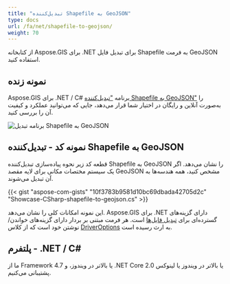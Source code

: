 ```yaml
---
title: "تبدیل‌کننده Shapefile به GeoJSON"
type: docs
url: /fa/net/shapefile-to-geojson/
weight: 70
---
```


از کتابخانه Aspose.GIS برای .NET برای تبدیل فایل Shapefile به فرمت GeoJSON استفاده کنید.

## **نمونه زنده**

Aspose.GIS برای .NET / C# برنامه ["تبدیل‌کننده Shapefile به GeoJSON"](https://products.aspose.app/gis/conversion/shapefile-to-geojson) را به‌صورت آنلاین و رایگان در اختیار شما قرار می‌دهد، جایی که می‌توانید عملکرد و کیفیت آن را بررسی کنید.

![برنامه تبدیل Shapefile به GeoJSON](conversion.png)

## **نمونه کد - تبدیل‌کننده Shapefile به GeoJSON**

قطعه کد زیر نحوه پیاده‌سازی تبدیل‌کننده Shapefile به GeoJSON را نشان می‌دهد. اگر یک سیستم مختصات مکانی برای لایه مقصد GeoJSON مشخص کنید، همه هندسه‌ها به آن تبدیل می‌شوند. 

{{< gist "aspose-com-gists" "10f3783b9581d10bc69dbada42705d2c" "Showcase-CSharp-shapefile-to-geojson.cs" >}}

این نمونه امکانات کلی را نشان می‌دهد. Aspose.GIS برای .NET دارای گزینه‌های گسترده‌ای برای [تبدیل فایل‌ها](https://docs.aspose.com/gis/net/vector-layers/) است. هر فرمت مبتنی بر بردار دارای گزینه‌های خواندن/نوشتن خود است که از کلاس [DriverOptions](https://reference.aspose.com/gis/net/aspose.gis/driveroptions) به ارث رسیده است.

## **پلتفرم - .NET / C#**

ما از Framework 4.7 یا بالاتر در ویندوز، و .NET Core 2.0 یا بالاتر در ویندوز یا لینوکس پشتیبانی می‌کنیم.
